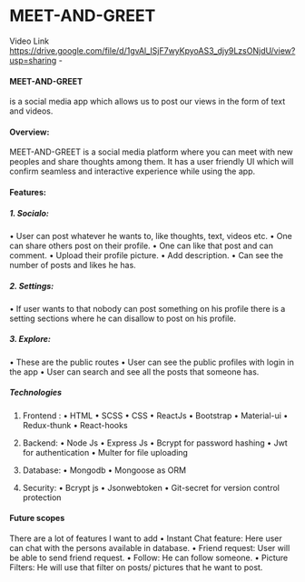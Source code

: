    # MEET-AND-GREET
   
   Video Link https://drive.google.com/file/d/1gvAl_ISjF7wyKpyoAS3_djy9LzsONjdU/view?usp=sharing - 


#### MEET-AND-GREET
is a social media app which allows us to post our views in the form of text and videos. 

#### Overview: 
MEET-AND-GREET is a social media platform where you can meet with new peoples and share thoughts among them. It has a user friendly UI which will confirm seamless and interactive experience while using the app. 

#### Features:

##### 1.	Socialo:
•	User can post whatever he wants to, like thoughts, text, videos etc.
•	One can share others post on their profile.
•	One can like that post and can comment.
•	Upload their profile picture.
•	Add description.
•	Can see the number of posts and likes he has.

##### 2.	Settings:
•	If user wants to that nobody can post something on his profile there is a setting sections where he can disallow to post on his profile.

##### 3.	Explore:
•	These are the public routes 
•	User can see the public profiles with login in the app
•	User can search and see all the posts that someone has.

##### Technologies

1.	Frontend :
•	HTML
•	SCSS
•	CSS
•	ReactJs
•	Bootstrap
•	Material-ui
•	Redux-thunk
•	React-hooks

2.	Backend:
•	Node Js
•	Express Js
•	Bcrypt for password hashing
•	Jwt for authentication 
•	Multer for file uploading

3.	Database:
•	Mongodb
•	Mongoose as ORM
4.	Security:
•	Bcrypt js
•	Jsonwebtoken
•	Git-secret for version control protection


#### Future scopes
There are a lot of features I want to add 
•	Instant Chat feature: Here user can chat with the persons available in database.
•	Friend request: User will be able to send friend request.
•	Follow: He can follow someone.
•	Picture Filters: He will use that filter on posts/ pictures that he want to post.



















